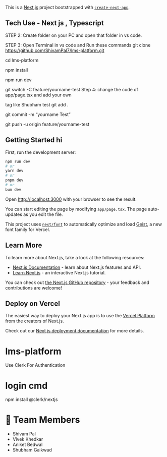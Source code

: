 This is a [Next.js](https://nextjs.org) project bootstrapped with [`create-next-app`](https://nextjs.org/docs/app/api-reference/cli/create-next-app).

## Tech Use - Next js , Typescript 

STEP 2:  Create folder on your PC and open that folder in vs code. 

STEP 3:  Open Terminal in vs code and Run these commands
git clone https://github.com/ShivamPal7/lms-platform.git

cd lms-platform

npm install

npm run dev

git switch -C feature/yourname-test
Step 4: change the code of app/page.tsx and add your own <p> tag like Shubham test
git add .

git commit -m “yourname Test”

git push -u origin feature/yourname-test

## Getting Started hi


First, run the development server:

```bash
npm run dev
# or
yarn dev
# or
pnpm dev
# or
bun dev
```

Open [http://localhost:3000](http://localhost:3000) with your browser to see the result.

You can start editing the page by modifying `app/page.tsx`. The page auto-updates as you edit the file.

This project uses [`next/font`](https://nextjs.org/docs/app/building-your-application/optimizing/fonts) to automatically optimize and load [Geist](https://vercel.com/font), a new font family for Vercel.

## Learn More

To learn more about Next.js, take a look at the following resources:

- [Next.js Documentation](https://nextjs.org/docs) - learn about Next.js features and API.
- [Learn Next.js](https://nextjs.org/learn) - an interactive Next.js tutorial.

You can check out [the Next.js GitHub repository](https://github.com/vercel/next.js) - your feedback and contributions are welcome!

## Deploy on Vercel

The easiest way to deploy your Next.js app is to use the [Vercel Platform](https://vercel.com/new?utm_medium=default-template&filter=next.js&utm_source=create-next-app&utm_campaign=create-next-app-readme) from the creators of Next.js.

Check out our [Next.js deployment documentation](https://nextjs.org/docs/app/building-your-application/deploying) for more details.
# lms-platform
 Use Clerk For Authentication 

# login cmd
npm install @clerk/nextjs

# 🌟 Team Members 
- Shivam Pal
- Vivek Khedkar
- Aniket Bedwal
- Shubham Gaikwad



 
